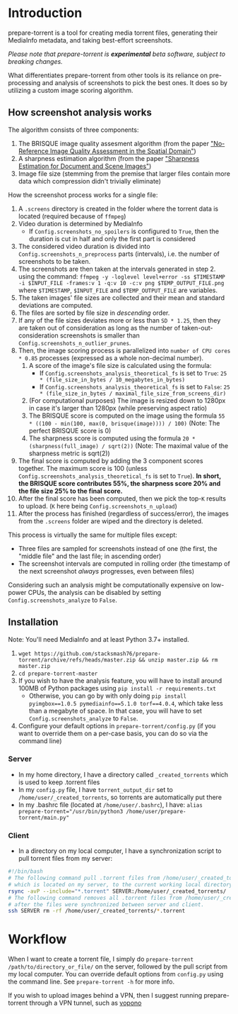 # Introduction
prepare-torrent is a tool for creating media torrent files, generating their MediaInfo metadata, and taking best-effort screenshots.

_Please note that prepare-torrent is **experimental** beta software, subject to breaking changes._

What differentiates prepare-torrent from other tools is its reliance on pre-processing and analysis of screenshots to pick the best ones. It does so by utilizing a custom image scoring algorithm.

## How screenshot analysis works
The algorithm consists of three components:
1. The BRISQUE image quality assesment algorithm (from the paper ["No-Reference Image Quality Assessment in the Spatial Domain"](https://ieeexplore.ieee.org/document/6272356/))
2. A sharpness estimation algorithm (from the paper ["Sharpness Estimation for Document and Scene Images"](https://ieeexplore.ieee.org/document/6460868))
3. Image file size (stemming from the premise that larger files contain more data which compression didn't trivially eliminate)


How the screenshot process works for a single file:
1. A `.screens` directory is created in the folder where the torrent data is located (required because of `ffmpeg`)
2. Video duration is determined by MediaInfo
   - If `Config.screenshots_no_spoilers` is configured to `True`, then the duration is cut in half and only the first part is considered
3. The considered video duration is divided into `Config.screenshots_n_preprocess` parts (intervals), i.e. the number of screenshots to be taken.
4. The screenshots are then taken at the intervals generated in step 2. using the command: `ffmpeg -y -loglevel level+error -ss $TIMESTAMP -i $INPUT_FILE -frames:v 1 -q:v 10 -c:v png $TEMP_OUTPUT_FILE.png`
where `$TIMESTAMP`, `$INPUT_FILE` and `$TEMP_OUTPUT_FILE` are variables.
5. The taken images' file sizes are collected and their mean and standard deviations are computed.
6. The files are sorted by file size in *descending* order.
7. If any of the file sizes deviates more or less than `SD * 1.25`, then they are taken out of consideration as long as the number of taken-out-consideration screenshots is smaller than `Config.screenshots_n_outlier_prunes`.
8. Then, the image scoring process is parallelized into `number of CPU cores * 0.85` processes (expressed as a whole non-decimal number).
   1. A score of the image's file size is calculated using the formula:
      - If `Config.screenshots_analysis_theoretical_fs` is set to `True`: `25 * (file_size_in_bytes / 10_megabytes_in_bytes)`
      - If `Config.screenshots_analysis_theoretical_fs` is set to `False`: `25 * (file_size_in_bytes / maximal_file_size_from_screens_dir)`
   2. (For computational purposes) The image is resized down to 1280px in case it's larger than 1280px (while preserving aspect ratio)
   3. The BRISQUE score is computed on the image using the formula `55 * ((100 - min(100, max(0, brisque(image)))) / 100)` (Note: The perfect BRISQUE score is 0)
   4. The sharpness score is computed using the formula `20 * (sharpness(full_image) / sqrt(2))` (Note: The maximal value of the sharpness metric is sqrt(2))
9. The final score is computed by adding the 3 component scores together. The maximum score is 100 (unless `Config.screenshots_analysis_theoretical_fs` is set to `True`). **In short, the BRISQUE score contributes 55%, the sharpness score 20% and the file size 25% to the final score.**
10. After the final score has been computed, then we pick the top-`K` results to upload. (`K` here being `Config.screenshots_n_upload`)
11. After the process has finished (regardless of success/error), the images from the `.screens` folder are wiped and the directory is deleted.

This process is virtually the same for multiple files except:
   - Three files are sampled for screenshots instead of one (the first, the "middle file" and the last file; in ascending order)
   - The screenshot intervals are computed in rolling order (the timestamp of the next screenshot _always_ progresses, even between files)

Considering such an analysis might be computationally expensive on low-power CPUs, the analysis can be disabled by setting `Config.screenshots_analyze` to `False`.

## Installation
Note: You'll need MediaInfo and at least Python 3.7+ installed.

1. `wget https://github.com/stacksmash76/prepare-torrent/archive/refs/heads/master.zip && unzip master.zip && rm master.zip`
2. `cd prepare-torrent-master`
3. If you wish to have the analysis feature, you will have to install around 100MB of Python packages using `pip install -r requirements.txt`
   - Otherwise, you can go by with only doing `pip install pyimgbox==1.0.5 pymediainfo==5.1.0 torf==4.0.4`, which take less than a megabyte of space. In that case, you will have to set `Config.screenshots_analyze` to `False`.
4. Configure your default options in `prepare-torrent/config.py` (if you want to override them on a per-case basis, you can do so via the command line)

### Server
- In my home directory, I have a directory called `_created_torrents` which is used to keep .torrent files
- In my `config.py` file, I have `torrent_output_dir` set to `/home/user/_created_torrents`, so torrents are automatically put there
- In my .bashrc file (located at `/home/user/.bashrc`), I have:
```alias prepare-torrent="/usr/bin/python3 /home/user/prepare-torrent/main.py"```

### Client
- In a directory on my local computer, I have a synchronization script to pull torrent files from my server:
```bash
#!/bin/bash
# The following command pull .torrent files from /home/user/_created_torrents/
# which is located on my server, to the current working local directory
rsync -avP --include="*.torrent" SERVER:/home/user/_created_torrents/ .
# The following command removes all .torrent files from /home/user/_created_torrents/
# after the files were synchronized between server and client.
ssh SERVER rm -rf /home/user/_created_torrents/*.torrent
```

# Workflow
When I want to create a torrent file, I simply do `prepare-torrent /path/to/directory_or_file/` on the server, followed by the pull script from my local computer.
You can override default options from `config.py` using the command line. See `prepare-torrent -h` for more info.

If you wish to upload images behind a VPN, then I suggest running prepare-torrent through a VPN tunnel, such as [vopono](https://github.com/jamesmcm/vopono)
